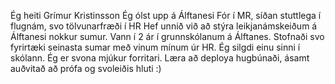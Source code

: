 Ég heiti Grímur Kristinsson
Ég ólst upp á Álftanesi
Fór í MR, síðan stuttlega í flugnám, svo tölvunarfræði í HR
Hef unnið við að stýra leikjanámskeiðum á Álftanesi nokkur sumur. 
Vann í 2 ár í grunnskólanum á Álftanes.
Stofnaði svo fyrirtæki seinasta sumar með vinum mínum úr HR.
Ég silgdi einu sinni í skólann.
Ég er svona mjúkur forritari.
Læra að deploya hugbúnaði, ásamt auðvitað að prófa og svoleiðis hluti :)
